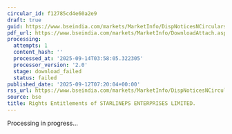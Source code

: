 ```yaml
---
circular_id: f12785cd4e60a2e9
draft: true
guid: https://www.bseindia.com/markets/MarketInfo/DispNoticesNCirculars.aspx?Noticeid={77EC7375-A0E3-44F8-BEDC-2F4EFFB88415}&noticeno=20250912-13&dt=09/12/2025&icount=13&totcount=103&flag=0
pdf_url: https://www.bseindia.com/markets/MarketInfo/DownloadAttach.aspx?id=20250912-13&attachedId=
processing:
  attempts: 1
  content_hash: ''
  processed_at: '2025-09-14T03:58:05.322305'
  processor_version: '2.0'
  stage: download_failed
  status: failed
published_date: '2025-09-12T07:20:04+00:00'
rss_url: https://www.bseindia.com/markets/MarketInfo/DispNoticesNCirculars.aspx?Noticeid={77EC7375-A0E3-44F8-BEDC-2F4EFFB88415}&noticeno=20250912-13&dt=09/12/2025&icount=13&totcount=103&flag=0
source: bse
title: Rights Entitlements of STARLINEPS ENTERPRISES LIMITED.
---
```


Processing in progress...